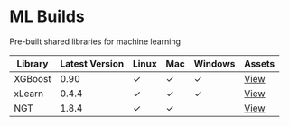 # ML Builds

Pre-built shared libraries for machine learning

Library | Latest Version | Linux | Mac | Windows | Assets
--- | --- | --- | --- | --- | ---
XGBoost | 0.90 | ✓ | ✓ | ✓ | [View](https://github.com/ankane/ml-test-builds/releases/tag/xgboost-0.90)
xLearn | 0.4.4 | ✓ | ✓ | ✓ | [View](https://github.com/ankane/ml-test-builds/releases/tag/xlearn-0.4.4)
NGT | 1.8.4 | ✓ | ✓ | | [View](https://github.com/ankane/ml-test-builds/releases/tag/ngt-1.8.4)
